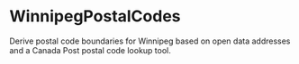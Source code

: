 # WinnipegPostalCodes
Derive postal code boundaries for Winnipeg based on open data addresses and a Canada Post postal code lookup tool.
